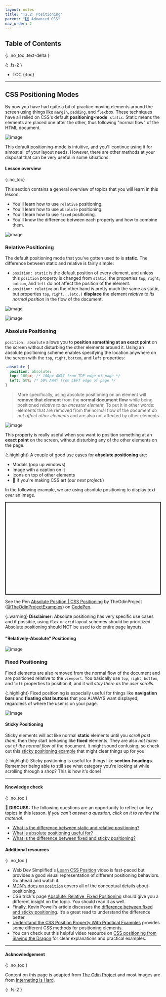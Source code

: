 ```yaml
---
layout: notes
title: "📓2.2: Positioning" 
parent: "2️⃣ Advanced CSS"
nav_order: 2
---
```


## Table of Contents
{: .no_toc .text-delta }

{: .fs-2 }
- TOC
{:toc}

---

## CSS Positioning Modes

By now you have had quite a bit of practice moving elements around the screen using things like `margin`, `padding`, and `flex`box. These techniques have all relied on CSS's default **positioning-mode**: `static`. Static means the elements are placed one after the other, thus following "normal flow" of the HTML document.

![image]([https://static.techno-science.net/illustration/Libre/2024/09/30/rrpzIHZGQd6Y0KK64MEc0Q.jpg](https://media.istockphoto.com/id/1700005801/vector/cute-female-scientist-cartoon-character-conducting-static-electricity-experiment.jpg?s=612x612&w=0&k=20&c=0hlDFxaX-PhVgKgKZiDvbYon_6wkyDcRIR6Qmp63PyE=))

This default positioning-mode is intuitive, and you'll continue using it for almost all of your layout needs. However, there are other methods at your disposal that can be very useful in some situations.

#### Lesson overview
{:.no_toc}

This section contains a general overview of topics that you will learn in this lesson.

- You'll learn how to use `relative` positioning.
- You'll learn how to use `absolute` positioning.
- You'll learn how to use `fixed` positioning.
- You'll know the difference between each property and how to combine them.

![image](figures/positioned-elements-terminology.png)

### Relative Positioning

The default positioning mode that you've gotten used to is **static**. The difference between static and relative is fairly simple:
* `position: static` is the default position of every element, and unless this `position` property is changed from `static`, the properties `top`, `right`, `bottom`, and `left` do not affect the position of the element. 
* `position: relative` on the other hand is pretty much the same as static, but properties `top`, `right...(etc.)` **displace** the element _relative to its normal position_ in the flow of the document.

![image](figures/css-relative-positioning.png)

![image](figures/relative-positioning-offsets.png)

### Absolute Positioning

<div class="imp" markdown="block">
  
`position: absolute` allows you to **position something at an exact point** on the screen without disturbing the other elements around it. Using an absolute positioning scheme enables specifying the location anywhere on the screen with the  `top`, `right`, `bottom`, and `left` properties: 

```css
.absolute {
  position: absolute;
  top: 100px; /* 100px AWAY from TOP edge of page */
  left: 50%; /* 50% AWAY from LEFT edge of page */
}
```

</div>

> More specifically, using absolute positioning on an element will **remove that element** from the **normal document flow** while being positioned _relative to an ancestor element_. To put it in other words: elements that are removed from the normal flow of the document _do not affect other elements_ and are also not affected by other elements.

![image](figures/css-absolute-positioning.png)

This property is really useful when you want to position something at an **exact point** on the screen, without disturbing any of the other elements on the page. 

{:.highlight}
A couple of good use cases for **absolute positioning** are:
- Modals (pop up windows)
- Image with a caption on it
- Icons on top of other elements
- 🎨 If you're making CSS art (_our next project!_)

In the following example, we are using absolute positioning to display text _over_ an image.

<p class="codepen" data-height="300" data-theme-id="dark" data-default-tab="css,result" data-slug-hash="poWyWeJ" data-editable="true" data-user="TheOdinProjectExamples" style="height: 300px; box-sizing: border-box; display: flex; align-items: center; justify-content: center; border: 2px solid; margin: 1em 0; padding: 1em;">

<span>See the Pen <a href="https://codepen.io/TheOdinProjectExamples/pen/poWyWeJ">
Absolute Position | CSS Positioning</a> by TheOdinProject (<a href="https://codepen.io/TheOdinProjectExamples">@TheOdinProjectExamples</a>)
on <a href="https://codepen.io">CodePen</a>.</span>

</p>

<script async src="https://cpwebassets.codepen.io/assets/embed/ei.js"></script>

{:.warning}
**Disclaimer:** Absolute positioning has very specific use cases and if possible, using `flex` or `grid` layout schemes should be prioritized. Absolute positioning should NOT be used to do entire page layouts.

#### "Relatively-Absolute" Positioning

![image](figures/css-relatively-absolute-positioning.png)

### Fixed Positioning

Fixed elements are also removed from the normal flow of the document and are positioned relative to the `viewport`. You basically use `top`, `right`, `bottom`, and `left` properties to position it, and it will _stay there as the user scrolls_. 

{:.highlight}
Fixed positioning is especially useful for things like **navigation bars** and **floating chat buttons** that you ALWAYS want displayed, regardless of where the user is on your page. 

![image](figures/css-fixed-positioning.png)

#### Sticky Positioning

Sticky elements will act like normal **static** elements until you _scroll past them_, then they start behaving like **fixed** elements. They are also _not taken out of the normal flow_ of the document. It might sound confusing, so check out this [sticky positioning example](https://codepen.io/theanam/pen/MPLBYy) that might clear things up for you. 

{:.highlight}
Sticky positioning is useful for things like **section-headings**. Remember being able to still see what category you're looking at while scrolling through a shop? This is how it's done!

---

#### Knowledge check
{: .no_toc }

<div class="task" markdown="1">

💬 **DISCUSS:** The following questions are an opportunity to reflect on key topics in this lesson. _If you can't answer a question, click on it to review the material._

- [What is the difference between static and relative positioning?](#static-and-relative-positioning)
- [What is absolute positioning useful for?](#absolute-positioning)
- [What is the difference between fixed and sticky positioning?](https://www.kevinpowell.co/article/positition-fixed-vs-sticky/)

</div>

#### Additional resources
{: .no_toc }

- Web Dev Simplified's [Learn CSS Position](https://www.youtube.com/watch?v=jx5jmI0UlXU) video is fast-paced but provides a good visual representation of different positioning behaviors. Go ahead and watch it.
- [MDN's docs on `position`](https://developer.mozilla.org/en-US/docs/Web/CSS/position) covers all of the conceptual details about positioning.
- CSS trick's page [Absolute, Relative, Fixed Positioning](https://css-tricks.com/absolute-relative-fixed-positioining-how-do-they-differ/) should give you a different insight on the topic. You should read it as well.
- Finally, Kevin Powell's article discusses the [difference between fixed and sticky positioning](https://www.kevinpowell.co/article/positition-fixed-vs-sticky/). It’s a great read to understand the difference better.
- [Understand the CSS Position Property With Practical Examples](https://www.makeuseof.com/css-position-property-practical-examples/) provides some different CSS methods for positioning elements.
- You can check out this helpful video resource on [CSS positioning from Slaying the Dragon](https://www.youtube.com/watch?v=MxEtxo_AaZ4&t=2s) for clear explanations and practical examples.

---

#### Acknowledgement
{: .no_toc }

Content on this page is adapted from [The Odin Project](https://www.theodinproject.com/) and most images are from [Interneting is Hard](https://internetingishard.netlify.app/).

{: .fs-2 }

